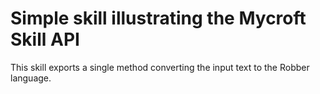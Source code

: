 # Simple skill illustrating the Mycroft Skill API

This skill exports a single method converting the input text to the Robber language.
